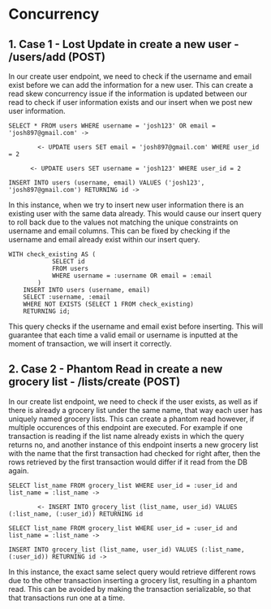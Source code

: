 # Concurrency
## 1. Case 1 - Lost Update in create a new user - /users/add (POST)
In our create user endpoint, we need to check if the username and email exist before we can add the information for a new user. This can create a read skew concurrency issue if the information is updated between our read to check if user information exists and our insert when we post new user information.

 	SELECT * FROM users WHERE username = 'josh123' OR email = 'josh897@gmail.com' -> 
  
 	        <- UPDATE users SET email = 'josh897@gmail.com' WHERE user_id = 2

          <- UPDATE users SET username = 'josh123' WHERE user_id = 2
          
 	INSERT INTO users (username, email) VALUES ('josh123', 'josh897@gmail.com') RETURNING id ->
	
In this instance, when we try to insert new user information there is an existing user with the same data already. This would cause our insert query to roll back due to the values not matching the unique constraints on username and email columns. This can be fixed by checking if the username and email already exist within our insert query. 

 	WITH check_existing AS (
                SELECT id
                FROM users
                WHERE username = :username OR email = :email
            )
    	INSERT INTO users (username, email)
    	SELECT :username, :email
    	WHERE NOT EXISTS (SELECT 1 FROM check_existing)
    	RETURNING id;

This query checks if the username and email exist before inserting. This will guarantee that each time a valid email or username is inputted at the moment of transaction, we will insert it correctly.

## 2. Case 2 - Phantom Read in create a new grocery list - /lists/create (POST)
In our create list endpoint, we need to check if the user exists, as well as if there is already a grocery list under the same name, that way each user has uniquely named grocery lists. This can create a phantom read however, if multiple occurences of this endpoint are executed. For example if one transaction is reading if the list name already exists in which the query returns no, and another instance of this endpoint inserts a new grocery list with the name that the first transaction had checked for right after, then the rows retrieved by the first transaction would differ if it read from the DB again. 

 	SELECT list_name FROM grocery_list WHERE user_id = :user_id and list_name = :list_name -> 
  
 	        <- INSERT INTO grocery_list (list_name, user_id) VALUES (:list_name, (:user_id)) RETURNING id
	  
	SELECT list_name FROM grocery_list WHERE user_id = :user_id and list_name = :list_name -> 
 
 	INSERT INTO grocery_list (list_name, user_id) VALUES (:list_name, (:user_id)) RETURNING id ->
	
In this instance, the exact same select query would retrieve different rows due to the other transaction inserting a grocery list, resulting in a phantom read. This can be avoided by making the transaction serializable, so that that transactions run one at a time. 
